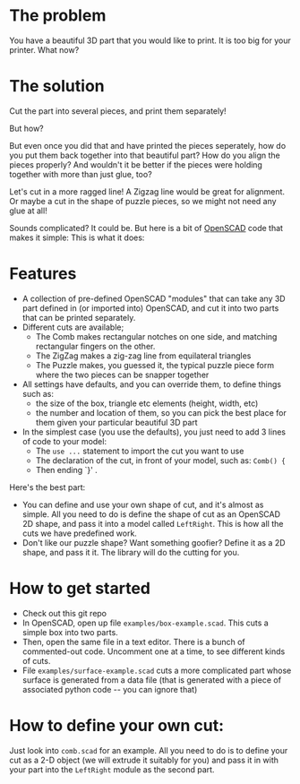 # The problem

You have a beautiful 3D part that you would like to print.
It is too big for your printer. What now?

# The solution

Cut the part into several pieces, and print them separately!

But how?

But even once you did that and have printed the pieces seperately,
how do you put them back together into that beautiful part? How do
you align the pieces properly? And wouldn't it be better if the
pieces were holding together with more than just glue, too?

Let's cut in a more ragged line! A Zigzag line would be great for
alignment. Or maybe a cut in the shape of puzzle pieces, so we
might not need any glue at all!

Sounds complicated? It could be. But here is a bit of
[OpenSCAD](http://www.openscad.org) code that makes it simple: This is what it does:

# Features

* A collection of pre-defined OpenSCAD "modules" that can take any
  3D part defined in (or imported into) OpenSCAD, and cut it into two
  parts that can be printed separately.
* Different cuts are available;
  * The Comb makes rectangular notches on one side, and matching rectangular
    fingers on the other.
  * The ZigZag makes a zig-zag line from equilateral triangles
  * The Puzzle makes, you guessed it, the typical puzzle piece form where
    the two pieces can be snapper together
* All settings have defaults, and you can override them, to define things
  such as:
  * the size of the box, triangle etc elements (height, width, etc)
  * the number and location of them, so you can pick the best place for them
    given your particular beautiful 3D part
* In the simplest case (you use the defaults), you just need to add 3 lines
  of code to your model:
  * The `use ...` statement to import the cut you want to use
  * The declaration of the cut, in front of your model, such as:
    `Comb() {`
  * Then ending `}' .

Here's the best part:
* You can define and use your own shape of cut, and it's almost as simple.
  All you need to do is define the shape of cut as an OpenSCAD 2D shape,
  and pass it into a model called `LeftRight`. This is how all the cuts
  we have predefined work.
* Don't like our puzzle shape? Want something goofier? Define it as a 2D
  shape, and pass it it. The library will do the cutting for you.

# How to get started

* Check out this git repo
* In OpenSCAD, open up file `examples/box-example.scad`. This cuts a simple
  box into two parts.
* Then, open the same file in a text editor. There is a bunch of commented-out
  code. Uncomment one at a time, to see different kinds of cuts.
* File `examples/surface-example.scad` cuts a more complicated part whose
  surface is generated from a data file (that is generated with a piece of
  associated python code -- you can ignore that)
  

# How to define your own cut:

Just look into `comb.scad` for an example. All you need to do is to
define your cut as a 2-D object (we will extrude it suitably for you)
and pass it in with your part into the `LeftRight` module as the
second part.

